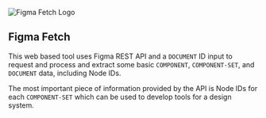 ![Figma Fetch Logo](https://ehxter.github.io/FigmaFetch/Assets/ff-icon.svg)

## Figma Fetch

This web based tool uses Figma REST API and a `DOCUMENT` ID input to request and process and extract some basic `COMPONENT`, `COMPONENT-SET`, and `DOCUMENT` data, including Node IDs.

The most important piece of information provided by the API is Node IDs for each `COMPONENT-SET` which can be used to develop tools for a design system.
